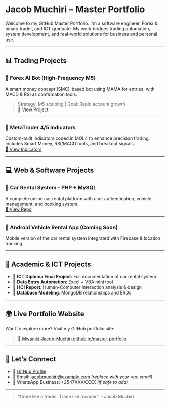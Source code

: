 # Jacob Muchiri – Master Portfolio

Welcome to my GitHub Master Portfolio. I'm a software engineer, Forex & binary trader, and ICT graduate. My work bridges trading automation, system development, and real-world solutions for business and personal use.

---

## 📊 Trading Projects

### 🔸 Forex AI Bot (High-Frequency M5)
A smart money concept (SMC)-based bot using MAMA for entries, with MACD & RSI as confirmation tools.
> Strategy: M5 scalping | Goal: Rapid account growth  
[🔗 View Project](https://github.com/Mwaniki-Jacob-Muchiri/forex-ai-bot)

---

### 🔸 MetaTrader 4/5 Indicators
Custom-built indicators coded in MQL4 to enhance precision trading.  
Includes Smart Money, RSI/MACD tools, and breakout signals.  
[🔗 View Indicators](https://github.com/Mwaniki-Jacob-Muchiri/mt4-indicators)

---

## 💻 Web & Software Projects

### 🔸 Car Rental System – PHP + MySQL
A complete online car rental platform with user authentication, vehicle management, and booking system.  
[🔗 View Repo](https://github.com/Mwaniki-Jacob-Muchiri/car-rental-system)

---

### 🔸 Android Vehicle Rental App (Coming Soon)
Mobile version of the car rental system integrated with Firebase & location tracking.

---

## 📁 Academic & ICT Projects

- 🔹 **ICT Diploma Final Project**: Full documentation of car rental system  
- 🔹 **Data Entry Automation**: Excel + VBA mini tool  
- 🔹 **HCI Report**: Human-Computer Interaction analysis & design  
- 🔹 **Database Modeling**: MongoDB relationships and ERDs

---

## 🌍 Live Portfolio Website

Want to explore more? Visit my GitHub portfolio site:
> [🔗 Mwaniki-Jacob-Muchiri.github.io/master-portfolio](https://Mwaniki-Jacob-Muchiri.github.io/master-portfolio)

---

## 🤝 Let’s Connect

- 🔗 [GitHub Profile](https://github.com/Mwaniki-Jacob-Muchiri)
- 📧 Email: jacobmuchiri@example.com *(replace with your real email)*
- 💬 WhatsApp Business: +2547XXXXXXX *(if safe to add)*

---

> “Code like a trader. Trade like a coder.” – Jacob Muchiri
